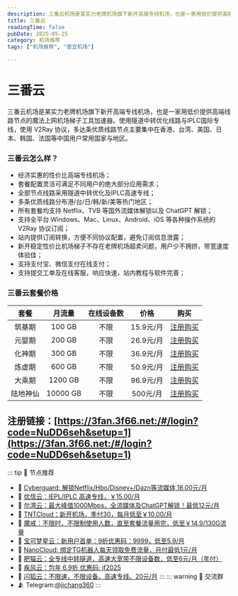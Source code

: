 ```yaml
---
description: 三番云机场是某实力老牌机场旗下新开高端专线机场，也是一家用低价提供高端线路节点的魔法上网机场梯子工具加速器。使用隧道中转优化线路与IPLC国际专线，使用 V2Ray 协议，多达条优质线路,比一元机场稳定可靠。
title: 三番云
readingTime: false
pubDate: 2025-05-25
category: 机场推荐
tags: ["机场推荐", "便宜机场"]

---
```

# 三番云
三番云机场是某实力老牌机场旗下新开高端专线机场，也是一家用低价提供高端线路节点的魔法上网机场梯子工具加速器。使用隧道中转优化线路与IPLC国际专线，使用 V2Ray 协议，多达条优质线路节点主要集中在香港、台湾、美国、日本、韩国、法国等中国用户常用国家与地区。
### 三番云怎么样？
- 经济实惠的性价比高端专线机场；
- 套餐配置灵活可满足不同用户的绝大部分应用需求；
- 全部节点线路采用隧道中转优化及IPLC高速专线；
- 多条优质线路分布港/台/日/韩/新/美等热门地区；
- 所有套餐均支持 Netflix、TVB 等国外流媒体解锁以及 ChatGPT 解锁；
- 支持全平台 Windows、Mac、Linux、Android、iOS 等各种操作系统的 V2Ray 协议订阅；
- 站内提供订阅转换，方便不同协议配置，避免订阅信息泄露；
- 新开稳定性价比机场梯子不存在老牌机场超卖问题，用户少不拥挤，带宽速度体验佳；
- 支持支付宝、微信支付在线支付；
- 支持提交工单及在线客服，响应快速，站内教程与软件完善；
### 三番云套餐价格
| **套餐** | **月流量** | **在线设备数** | **价格**  |                           **购买**                           |
| :------: | :--------: | :------------: | :-------: | :----------------------------------------------------------: |
|  筑基期  |   100 GB   |      不限      | 15.9元/月 | [注册购买](https://3fan.3f66.net:/#/login?code=NuDD6seh&setup=1) |
|  元婴期  |   200 GB   |      不限      | 26.9元/月 | [注册购买](https://3fan.3f66.net:/#/login?code=NuDD6seh&setup=1) |
|  化神期  |   300 GB   |      不限      | 36.9元/月 | [注册购买](https://3fan.3f66.net:/#/login?code=NuDD6seh&setup=1) |
|  炼虚期  |   600 GB   |      不限      | 50.9元/月 | [注册购买](https://3fan.3f66.net:/#/login?code=NuDD6seh&setup=1) |
|  大乘期  |  1200 GB   |      不限      | 96.9元/月 | [注册购买](https://3fan.3f66.net:/#/login?code=NuDD6seh&setup=1) |
| 陆地神仙 |  10000 GB  |      不限      | 500元/月  | [注册购买](https://3fan.3f66.net:/#/login?code=NuDD6seh&setup=1) |
注册链接：[https://3fan.3f66.net:/#/login?code=NuDD6seh&setup=1](https://3fan.3f66.net:/#/login?code=NuDD6seh&setup=1)
-----
::: tip 🎉 节点推荐
- 🚀 [Cyberguard: 解锁Netflix/Hbo/Disney+/Dazn等流媒体,18.00元/月](https://www.cyberguard.best/#/register?code=XsreC0T5)<br>
- 🚀 [优信云：IEPL/IPLC 高速专线，￥15.00/月](https://www.优信云.com/#/register?code=JRtE5uIV)<br>
- 🚀 [尔湾云：最大峰值1000Mbps，全流媒体及ChatGPT解锁！最低12元/月](https://erwan6.net/auth/register?code=BoObCd)<br>
- 🚀 [TNTCloud：新开机场，季付30，每月低至￥10.00/月](https://haibing822.tntvipaff.cc/#/register?code=GtjJVgml)<br>
- 🚀 [魔戒：不限时，不限制使用人数，直至套餐流量用完，低至￥14.9/130G流量](https://mojie.app/#/register?code=sSdtPtLo)<br>
- 🚀 [宝可梦星云：新用户首单：9折优惠码：9999，低至5.9/月 ](https://love.521pokemon.com/register?code=56ERkkxp)<br>
- 🚀 [NanoCloud: 绑定TG机器人每天领取免费流量，月付最低1元/月](https://edu.uodoo.bid/auth/register?code=JMiOQDHf)<br>
- 🚀 [肥猫云：全专线中转隧道，高速大宽带不限设备数，低至6元/月（年付）](https://fchb1188.fcvipaff.cc/register?aff=X1vZd2wf)<br>
- 🚀 [疾风云：包年 6.9折 优惠码: jf2025](https://homes.tr25.cn?code=ReCm)<br>
- 🚀 [闪狐云：不限速，不限设备。高速专线。20元/月](https://inv02.ffaff.cc/register?aff=WQApz2pv)
:::
::: warning  💬 交流群
- 🫂 Telegram:[@jichang360](https://t.me/jichang360)
:::
